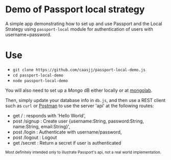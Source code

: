 # Demo of Passport local strategy

A simple app demonstrating how to set up and use Passport and the Local Strategy using `passport-local` module
for authentication of users with username+password.

# Use

* `git clone https://github.com/caasjj/passport-local-demo.js`
* `cd passport-local-demo`
* `node passport-local-demo`

You will also need to set up a *Mongo* dB either locally or at [mongolab](https://mongolab.com/).


Then, simply update your database info in `db.js`, and then use a REST client such as `curl` or [Postman](https://twitter.com/postmanclient) to use the server 'api'
at the following routes:

* get  /        : responds with 'Hello World',
* post /signup  : Create user {username:String, password:String, name:String, email:String}',
* post /login   : Authenticate with username/password,
* post /logout  : Logout
* get  /secret  : Return a secret if user is authenticated

<sub>Most definitely intended only to illustrate Passport's api, not a real world implementation.</sub>
